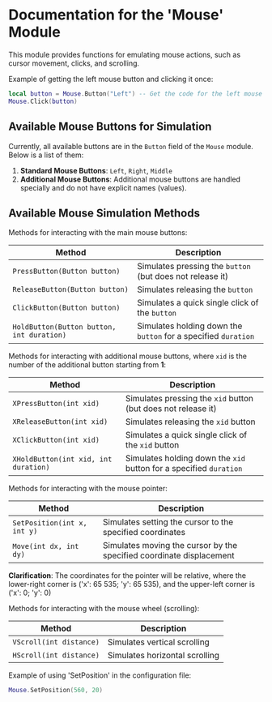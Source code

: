 # Documentation for the 'Mouse' Module

This module provides functions for emulating mouse actions, such as cursor movement, clicks, and scrolling.

Example of getting the left mouse button and clicking it once:

```lua
local button = Mouse.Button("Left") -- Get the code for the left mouse button
Mouse.Click(button)
```

## Available Mouse Buttons for Simulation

Currently, all available buttons are in the `Button` field of the `Mouse` module. Below is a list of them:

1.  **Standard Mouse Buttons**:
    `Left`, `Right`, `Middle`
2.  **Additional Mouse Buttons**:
    Additional mouse buttons are handled specially and do not have explicit names (values).

## Available Mouse Simulation Methods

Methods for interacting with the main mouse buttons:

| Method                                    | Description                                                    |
|-------------------------------------------|----------------------------------------------------------------|
| `PressButton(Button button)`              | Simulates pressing the `button` (but does not release it)      |
| `ReleaseButton(Button button)`            | Simulates releasing the `button`                               |
| `ClickButton(Button button)`              | Simulates a quick single click of the `button`                 |
| `HoldButton(Button button, int duration)` | Simulates holding down the `button` for a specified `duration` |

Methods for interacting with additional mouse buttons, where `xid` is the number of the additional button starting from **1**:

| Method                               | Description                                                        |
|--------------------------------------|--------------------------------------------------------------------|
| `XPressButton(int xid)`              | Simulates pressing the `xid` button (but does not release it)      |
| `XReleaseButton(int xid)`            | Simulates releasing the `xid` button                               |
| `XClickButton(int xid)`              | Simulates a quick single click of the `xid` button                 |
| `XHoldButton(int xid, int duration)` | Simulates holding down the `xid` button for a specified `duration` |

Methods for interacting with the mouse pointer:

| Method                      | Description                                                          |
|-----------------------------|----------------------------------------------------------------------|
| `SetPosition(int x, int y)` | Simulates setting the cursor to the specified coordinates            |
| `Move(int dx, int dy)`      | Simulates moving the cursor by the specified coordinate displacement |

**Clarification**: The coordinates for the pointer will be relative, where the lower-right corner is ('x': 65 535; 'y': 65 535), and the upper-left corner is ('x': 0; 'y': 0)

Methods for interacting with the mouse wheel (scrolling):

| Method                  | Description                        |
|-------------------------|------------------------------------|
| `VScroll(int distance)` | Simulates vertical scrolling       |
| `HScroll(int distance)` | Simulates horizontal scrolling     |

Example of using 'SetPosition' in the configuration file:

```lua
Mouse.SetPosition(560, 20)
```